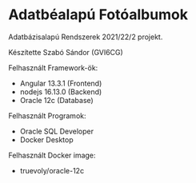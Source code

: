 # Adatbéalapú Fotóalbumok

Adatbázisalapú Rendszerek 2021/22/2 projekt.

Készítette Szabó Sándor (GVI6CG)

Felhasznált Framework-ök:
- Angular 13.3.1 (Frontend)
- nodejs 16.13.0 (Backend)
- Oracle 12c (Database)

Felhasznált Programok:
- Oracle SQL Developer
- Docker Desktop

Felhasznált Docker image:
- truevoly/oracle-12c